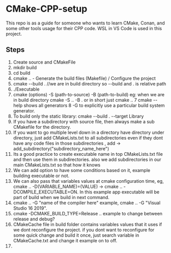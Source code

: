 # CMake-CPP-setup

This repo is as  a guide for someone who wants to learn CMake, Conan, and some other tools usage for their CPP code. WSL in VS Code is used in this project.

## Steps

1. Create source and CMakeFile
2. mkdir build
3. cd build
4. cmake .. - Generate the build files (Makefile) / Configure the project
5. cmake --build . //we are in build directory so --build and . is relative path
6. ./Executable
7. cmake (options) -S (path-to-source) -B (path-to-build) eg: when we are in build directory cmake -S .. -B . or in short just cmake .. 7 cmake --help shows all generators 8 -G to explicitly use a particular build system generator.
8. To build only the static library: cmake --build . --target Library
9. If you have a subdirectory with source file, then always make a sub CMakefile for the directory.
10. If you want to go multiple level down in a directory have directory under directory, just add CMakeLists.txt to all subdirectories even
if they dont have any code files in those subdirectories , add -> add_subdirectory("subdirectory_name_here")
11. Its a good practice to create executable name in top CMakeLists.txt file and then use them in subdirectories. also we add subdirectories in our main CMakeLists.txt so that how it knows
12. We can add option to have some conditions based on it, example building executable or not.
13. We can also pass that variables values at cmake configuration time, eg, cmake .. -D(VARIABLE_NAME)=(VALUE) -> cmake .. -DCOMPILE_EXECUTABLE=ON. In this example app executable will be part of build when we build in next command.
14. cmake .. -G "name of the compiler here" example, cmake .. -G "Visual Studio 16 2019".
15. cmake -DCMAKE_BUILD_TYPE=Release .. example to change between release and debug?
16. CMakeCache file in build folder contains variables values that it uses if we dont reconfigure the project. if you dont want to reconfigure for some quick change and build it once, just search variable in CMakeCache.txt and change it example on to off.
17. 
